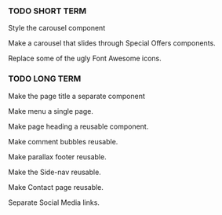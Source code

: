 ### TODO SHORT TERM ###

<!-- Style {{ Home }}, {{ About }}, and {{ Services }}. -->

<!-- Work on Special Offers component. -->

<!-- Make a carousel component. -->

Style the carousel component

Make a carousel that slides through Special Offers components.

Replace some of the ugly Font Awesome icons.


### TODO LONG TERM ###

Make the page title a separate component

Make menu a single page.

Make page heading a reusable component.

Make comment bubbles reusable.

Make parallax footer reusable.

Make the Side-nav reusable.

Make Contact page reusable.

Separate Social Media links.

<!-- Fix Services order implementation. -->

